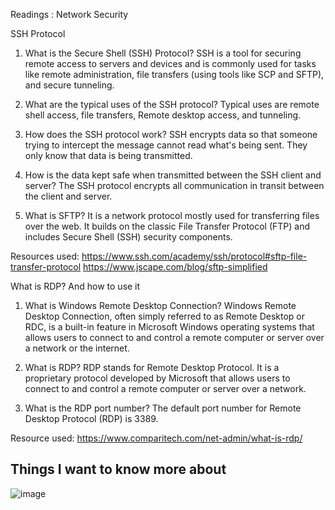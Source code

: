 

Readings : Network Security

SSH Protocol

1. What is the Secure Shell (SSH) Protocol?
SSH is a tool for securing remote access to servers and devices and is commonly used for tasks like remote administration, file transfers (using tools like SCP and SFTP), and secure tunneling.

2. What are the typical uses of the SSH protocol?
Typical uses are remote shell access, file transfers, Remote desktop access, and tunneling.  

3.	How does the SSH protocol work?
SSH encrypts data so that someone trying to intercept the message cannot read what's being sent. They only know that data is being transmitted.

4.	How is the data kept safe when transmitted between the SSH client and server?
The SSH protocol encrypts all communication in transit between the client and server.

5.	What is SFTP?
It is a network protocol mostly used for transferring files over the web. It builds on the classic File Transfer Protocol (FTP) and includes Secure Shell (SSH) security components.

Resources used: https://www.ssh.com/academy/ssh/protocol#sftp-file-transfer-protocol
https://www.jscape.com/blog/sftp-simplified

What is RDP? And how to use it

1.	What is Windows Remote Desktop Connection?
Windows Remote Desktop Connection, often simply referred to as Remote Desktop or RDC, is a built-in feature in Microsoft Windows operating systems that allows users to connect to and control a remote computer or server over a network or the internet.

2.	What is RDP?
RDP stands for Remote Desktop Protocol. It is a proprietary protocol developed by Microsoft that allows users to connect to and control a remote computer or server over a network.

3.	What is the RDP port number?
The default port number for Remote Desktop Protocol (RDP) is 3389.

Resource used: https://www.comparitech.com/net-admin/what-is-rdp/

## Things I want to know more about



![image](https://github.com/rdmankin/ops-reading-notes/assets/146750380/91252563-7d4a-4cec-92f1-64b1c90a6e07)
